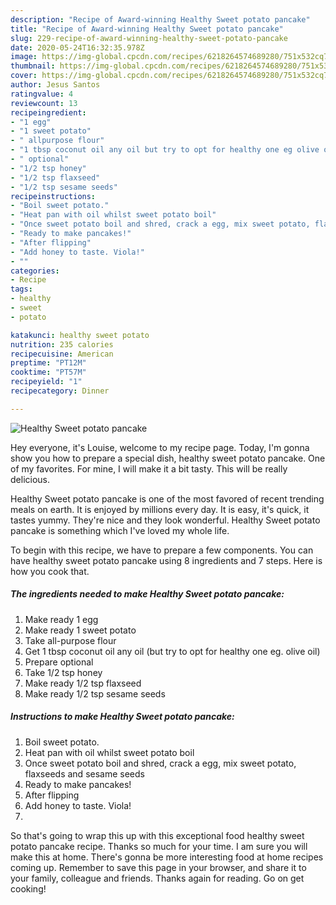 ```yaml
---
description: "Recipe of Award-winning Healthy Sweet potato pancake"
title: "Recipe of Award-winning Healthy Sweet potato pancake"
slug: 229-recipe-of-award-winning-healthy-sweet-potato-pancake
date: 2020-05-24T16:32:35.978Z
image: https://img-global.cpcdn.com/recipes/6218264574689280/751x532cq70/healthy-sweet-potato-pancake-recipe-main-photo.jpg
thumbnail: https://img-global.cpcdn.com/recipes/6218264574689280/751x532cq70/healthy-sweet-potato-pancake-recipe-main-photo.jpg
cover: https://img-global.cpcdn.com/recipes/6218264574689280/751x532cq70/healthy-sweet-potato-pancake-recipe-main-photo.jpg
author: Jesus Santos
ratingvalue: 4
reviewcount: 13
recipeingredient:
- "1 egg"
- "1 sweet potato"
- " allpurpose flour"
- "1 tbsp coconut oil any oil but try to opt for healthy one eg olive oil"
- " optional"
- "1/2 tsp honey"
- "1/2 tsp flaxseed"
- "1/2 tsp sesame seeds"
recipeinstructions:
- "Boil sweet potato."
- "Heat pan with oil whilst sweet potato boil"
- "Once sweet potato boil and shred, crack a egg, mix sweet potato, flaxseeds and sesame seeds"
- "Ready to make pancakes!"
- "After flipping"
- "Add honey to taste. Viola!"
- ""
categories:
- Recipe
tags:
- healthy
- sweet
- potato

katakunci: healthy sweet potato 
nutrition: 235 calories
recipecuisine: American
preptime: "PT12M"
cooktime: "PT57M"
recipeyield: "1"
recipecategory: Dinner

---
```



![Healthy Sweet potato pancake](https://img-global.cpcdn.com/recipes/6218264574689280/751x532cq70/healthy-sweet-potato-pancake-recipe-main-photo.jpg)

Hey everyone, it's Louise, welcome to my recipe page. Today, I'm gonna show you how to prepare a special dish, healthy sweet potato pancake. One of my favorites. For mine, I will make it a bit tasty. This will be really delicious.

Healthy Sweet potato pancake is one of the most favored of recent trending meals on earth. It is enjoyed by millions every day. It is easy, it's quick, it tastes yummy. They're nice and they look wonderful. Healthy Sweet potato pancake is something which I've loved my whole life.




To begin with this recipe, we have to prepare a few components. You can have healthy sweet potato pancake using 8 ingredients and 7 steps. Here is how you cook that.

##### The ingredients needed to make Healthy Sweet potato pancake:

1. Make ready 1 egg
1. Make ready 1 sweet potato
1. Take  all-purpose flour
1. Get 1 tbsp coconut oil any oil (but try to opt for healthy one eg. olive oil)
1. Prepare  optional
1. Take 1/2 tsp honey
1. Make ready 1/2 tsp flaxseed
1. Make ready 1/2 tsp sesame seeds




##### Instructions to make Healthy Sweet potato pancake:

1. Boil sweet potato.
1. Heat pan with oil whilst sweet potato boil
1. Once sweet potato boil and shred, crack a egg, mix sweet potato, flaxseeds and sesame seeds
1. Ready to make pancakes!
1. After flipping
1. Add honey to taste. Viola!
1. 




So that's going to wrap this up with this exceptional food healthy sweet potato pancake recipe. Thanks so much for your time. I am sure you will make this at home. There's gonna be more interesting food at home recipes coming up. Remember to save this page in your browser, and share it to your family, colleague and friends. Thanks again for reading. Go on get cooking!
